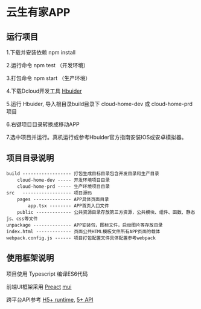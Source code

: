 # 云生有家APP

## 运行项目

  1.下载并安装依赖 npm install

  2.运行命令 npm test （开发环境）

  3.打包命令 npm start （生产环境）

  4.下载Dcloud开发工具 [Hbuider](http://www.dcloud.io/index.html)

  5.运行 Hbuider, 导入根目录build目录下 cloud-home-dev 或 cloud-home-prd项目

  6.右键项目目录转换成移动APP

  7.选中项目并运行。真机运行或参考Hbuider官方指南安装IOS或安卓模拟器。

## 项目目录说明

    build ------------------ 打包生成目标目录包含开发目录和生产目录
        cloud-home-dev ----- 开发环境项目目录
        cloud-home-prd ----- 生产环境项目目录
    src   ------------------ 项目源码
        pages -------------- APP具体页面目录
            app.tsx -------- APP首页入口文件
        public ------------- 公共资源目录存放第三方资源，公共模块、组件、函数、静态js、css等文件
    unpackage -------------- APP安装包，图标文件，启动图片等存放目录
    index.html ------------- 页面公共HTML模板文件所有APP页面的载体
    webpack.config.js ------ 项目打包配置文件具体配置参考webpack

## 使用框架说明

  项目使用 Typescript 编译ES6代码

  前端UI框架采用 [Preact](https://preactjs.com/)
  [mui](http://www.dcloud.io/mui.html)

  跨平台API参考 [H5+ runtime](http://www.dcloud.io/runtime.html), [5+ API](http://www.html5plus.org/doc/h5p.html)